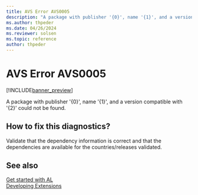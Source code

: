 ```yaml
---
title: AVS Error AVS0005
description: "A package with publisher '{0}', name '{1}', and a version compatible with '{2}' could not be found."
ms.author: thpeder
ms.date: 04/26/2024
ms.reviewer: solsen
ms.topic: reference
author: thpeder
---
```


# AVS Error AVS0005

[!INCLUDE[banner_preview](../includes/banner_preview.md)]

A package with publisher '{0}', name '{1}', and a version compatible with '{2}' could not be found.

## How to fix this diagnostics?

Validate that the dependency information is correct and that the dependencies are available for the countries/releases validated.

## See also

[Get started with AL](../devenv-get-started.md)  
[Developing Extensions](../devenv-dev-overview.md)  
